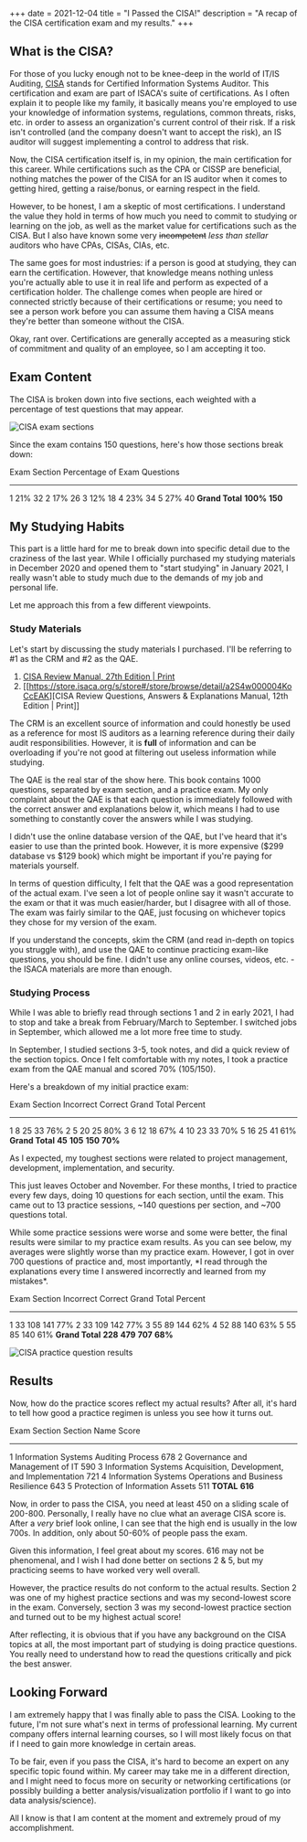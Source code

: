 +++
date = 2021-12-04
title = "I Passed the CISA!"
description = "A recap of the CISA certification exam and my results."
+++

## What is the CISA?

For those of you lucky enough not to be knee-deep in the world of IT/IS
Auditing, [CISA](https://www.isaca.org/credentialing/cisa) stands for
Certified Information Systems Auditor. This certification and exam are
part of ISACA's suite of certifications. As I often explain it to
people like my family, it basically means you're employed to use your
knowledge of information systems, regulations, common threats, risks,
etc. in order to assess an organization's current control of their
risk. If a risk isn't controlled (and the company doesn't want to
accept the risk), an IS auditor will suggest implementing a control to
address that risk.

Now, the CISA certification itself is, in my opinion, the main
certification for this career. While certifications such as the CPA or
CISSP are beneficial, nothing matches the power of the CISA for an IS
auditor when it comes to getting hired, getting a raise/bonus, or
earning respect in the field.

However, to be honest, I am a skeptic of most certifications. I
understand the value they hold in terms of how much you need to commit
to studying or learning on the job, as well as the market value for
certifications such as the CISA. But I also have known some very
~~incompetent~~ *less than stellar* auditors who have CPAs, CISAs, CIAs,
etc.

The same goes for most industries: if a person is good at studying, they
can earn the certification. However, that knowledge means nothing unless
you're actually able to use it in real life and perform as expected of
a certification holder. The challenge comes when people are hired or
connected strictly because of their certifications or resume; you need
to see a person work before you can assume them having a CISA means
they're better than someone without the CISA.

Okay, rant over. Certifications are generally accepted as a measuring
stick of commitment and quality of an employee, so I am accepting it
too.

## Exam Content

The CISA is broken down into five sections, each weighted with a
percentage of test questions that may appear.

![CISA exam
sections](https://img.cleberg.net/blog/20211204-i-passed-the-cisa/cisa-exam-sections.png)

Since the exam contains 150 questions, here's how those sections break
down:

  Exam Section      Percentage of Exam   Questions
  ----------------- -------------------- -----------
  1                 21%                  32
  2                 17%                  26
  3                 12%                  18
  4                 23%                  34
  5                 27%                  40
  **Grand Total**   **100%**             **150**

## My Studying Habits

This part is a little hard for me to break down into specific detail due
to the craziness of the last year. While I officially purchased my
studying materials in December 2020 and opened them to "start
studying" in January 2021, I really wasn't able to study much due to
the demands of my job and personal life.

Let me approach this from a few different viewpoints.

### Study Materials

Let's start by discussing the study materials I purchased. I'll be
referring to #1 as the CRM and #2 as the QAE.

1.  [CISA Review Manual, 27th Edition \|
    Print](https://store.isaca.org/s/store#/store/browse/detail/a2S4w000004KoCbEAK)
2.  [[<https://store.isaca.org/s/store#/store/browse/detail/a2S4w000004KoCcEAK>][CISA
    Review Questions, Answers & Explanations Manual, 12th Edition \|
    Print]]

The CRM is an excellent source of information and could honestly be used
as a reference for most IS auditors as a learning reference during their
daily audit responsibilities. However, it is **full** of information and
can be overloading if you're not good at filtering out useless
information while studying.

The QAE is the real star of the show here. This book contains 1000
questions, separated by exam section, and a practice exam. My only
complaint about the QAE is that each question is immediately followed
with the correct answer and explanations below it, which means I had to
use something to constantly cover the answers while I was studying.

I didn't use the online database version of the QAE, but I've heard
that it's easier to use than the printed book. However, it is more
expensive (\$299 database vs \$129 book) which might be important if
you're paying for materials yourself.

In terms of question difficulty, I felt that the QAE was a good
representation of the actual exam. I've seen a lot of people online say
it wasn't accurate to the exam or that it was much easier/harder, but I
disagree with all of those. The exam was fairly similar to the QAE, just
focusing on whichever topics they chose for my version of the exam.

If you understand the concepts, skim the CRM (and read in-depth on
topics you struggle with), and use the QAE to continue practicing
exam-like questions, you should be fine. I didn't use any online
courses, videos, etc. - the ISACA materials are more than enough.

### Studying Process

While I was able to briefly read through sections 1 and 2 in early 2021,
I had to stop and take a break from February/March to September. I
switched jobs in September, which allowed me a lot more free time to
study.

In September, I studied sections 3-5, took notes, and did a quick review
of the section topics. Once I felt comfortable with my notes, I took a
practice exam from the QAE manual and scored 70% (105/150).

Here's a breakdown of my initial practice exam:

  Exam Section      Incorrect   Correct   Grand Total   Percent
  ----------------- ----------- --------- ------------- ---------
  1                 8           25        33            76%
  2                 5           20        25            80%
  3                 6           12        18            67%
  4                 10          23        33            70%
  5                 16          25        41            61%
  **Grand Total**   **45**      **105**   **150**       **70%**

As I expected, my toughest sections were related to project management,
development, implementation, and security.

This just leaves October and November. For these months, I tried to
practice every few days, doing 10 questions for each section, until the
exam. This came out to 13 practice sessions, \~140 questions per
section, and \~700 questions total.

While some practice sessions were worse and some were better, the final
results were similar to my practice exam results. As you can see below,
my averages were slightly worse than my practice exam. However, I got in
over 700 questions of practice and, most importantly, \*I read through
the explanations every time I answered incorrectly and learned from my
mistakes\*.

  Exam Section      Incorrect   Correct   Grand Total   Percent
  ----------------- ----------- --------- ------------- ---------
  1                 33          108       141           77%
  2                 33          109       142           77%
  3                 55          89        144           62%
  4                 52          88        140           63%
  5                 55          85        140           61%
  **Grand Total**   **228**     **479**   **707**       **68%**

![CISA practice question
results](https://img.cleberg.net/blog/20211204-i-passed-the-cisa/cisa-practice-questions-results.png)

## Results

Now, how do the practice scores reflect my actual results? After all,
it's hard to tell how good a practice regimen is unless you see how it
turns out.

  Exam Section   Section Name                                                       Score
  -------------- ------------------------------------------------------------------ ---------
  1              Information Systems Auditing Process                               678
  2              Governance and Management of IT                                    590
  3              Information Systems Acquisition, Development, and Implementation   721
  4              Information Systems Operations and Business Resilience             643
  5              Protection of Information Assets                                   511
  **TOTAL**                                                                         **616**

Now, in order to pass the CISA, you need at least 450 on a sliding scale
of 200-800. Personally, I really have no clue what an average CISA score
is. After a *very* brief look online, I can see that the high end is
usually in the low 700s. In addition, only about 50-60% of people pass
the exam.

Given this information, I feel great about my scores. 616 may not be
phenomenal, and I wish I had done better on sections 2 & 5, but my
practicing seems to have worked very well overall.

However, the practice results do not conform to the actual results.
Section 2 was one of my highest practice sections and was my
second-lowest score in the exam. Conversely, section 3 was my
second-lowest practice section and turned out to be my highest actual
score!

After reflecting, it is obvious that if you have any background on the
CISA topics at all, the most important part of studying is doing
practice questions. You really need to understand how to read the
questions critically and pick the best answer.

## Looking Forward

I am extremely happy that I was finally able to pass the CISA. Looking
to the future, I'm not sure what's next in terms of professional
learning. My current company offers internal learning courses, so I will
most likely focus on that if I need to gain more knowledge in certain
areas.

To be fair, even if you pass the CISA, it's hard to become an expert on
any specific topic found within. My career may take me in a different
direction, and I might need to focus more on security or networking
certifications (or possibly building a better analysis/visualization
portfolio if I want to go into data analysis/science).

All I know is that I am content at the moment and extremely proud of my
accomplishment.
